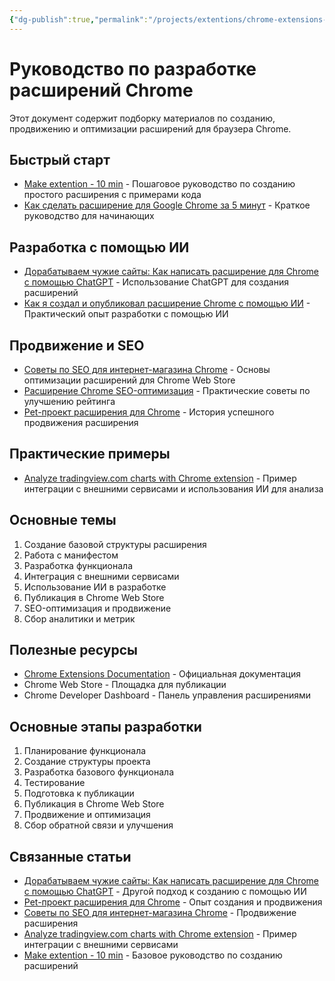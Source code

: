 ```yaml
---
{"dg-publish":true,"permalink":"/projects/extentions/chrome-extensions-development-guide/"}
---
```


# Руководство по разработке расширений Chrome

Этот документ содержит подборку материалов по созданию, продвижению и оптимизации расширений для браузера Chrome.

## Быстрый старт
- [Make extention - 10 min](Make%20extention%20-%2010%20min.md) - Пошаговое руководство по созданию простого расширения с примерами кода
- [Как сделать расширение для Google Chrome за 5 минут](Rasshirenie%20google%20chrome%20za%205%20min.md) - Краткое руководство для начинающих

## Разработка с помощью ИИ
- [Дорабатываем чужие сайты: Как написать расширение для Chrome с помощью ChatGPT](Дорабатываем%20чужие%20сайты%20Как%20написать%20расширение%20для%20Chrome%20с%20помощью%20ChatGPT%20%20Хабр.md) - Использование ChatGPT для создания расширений
- [Как я создал и опубликовал расширение Chrome с помощью ИИ](Как%20я%20создал%20и%20опубликовал%20расширение%20Chrome%20с%20помощью%20ИИ%20-%20Сообщество%20DEV.md) - Практический опыт разработки с помощью ИИ

## Продвижение и SEO
- [Советы по SEO для интернет-магазина Chrome](Советы%20по%20SEO%20для%20интернет-магазина%20Chrome.md) - Основы оптимизации расширений для Chrome Web Store
- [Расширение Chrome SEO-оптимизация](Расширение%20Chrome%20SEO-оптимизация%20(легкие%20рейтинги)%20-%20LeadBlasta.md) - Практические советы по улучшению рейтинга
- [Pet-проект расширения для Chrome](Pet-проект%20расширения%20для%20Chrome%20как%20я%20вырастил%20аудиторию%20на%20100_%20и%20чему%20научился%20%20Хабр.md) - История успешного продвижения расширения

## Практические примеры
- [Analyze tradingview.com charts with Chrome extension](Analyze%20tradingview.com%20charts%20with%20Chrome%20extension,%20N8N%20and%20OpenAI%20%20n8n%20workflow%20template.md) - Пример интеграции с внешними сервисами и использования ИИ для анализа

## Основные темы
1. Создание базовой структуры расширения
2. Работа с манифестом
3. Разработка функционала
4. Интеграция с внешними сервисами
5. Использование ИИ в разработке
6. Публикация в Chrome Web Store
7. SEO-оптимизация и продвижение
8. Сбор аналитики и метрик

## Полезные ресурсы
- [Chrome Extensions Documentation](https://developer.chrome.com/docs/extensions/) - Официальная документация
- Chrome Web Store - Площадка для публикации
- Chrome Developer Dashboard - Панель управления расширениями

## Основные этапы разработки
1. Планирование функционала
2. Создание структуры проекта
3. Разработка базового функционала
4. Тестирование
5. Подготовка к публикации
6. Публикация в Chrome Web Store
7. Продвижение и оптимизация
8. Сбор обратной связи и улучшения

## Связанные статьи
- [Дорабатываем чужие сайты: Как написать расширение для Chrome с помощью ChatGPT](Дорабатываем%20чужие%20сайты%20Как%20написать%20расширение%20для%20Chrome%20с%20помощью%20ChatGPT%20%20Хабр.md) - Другой подход к созданию с помощью ИИ
- [Pet-проект расширения для Chrome](Pet-проект%20расширения%20для%20Chrome%20как%20я%20вырастил%20аудиторию%20на%20100_%20и%20чему%20научился%20%20Хабр.md) - Опыт создания и продвижения
- [Советы по SEO для интернет-магазина Chrome](Советы%20по%20SEO%20для%20интернет-магазина%20Chrome.md) - Продвижение расширения
- [Analyze tradingview.com charts with Chrome extension](Analyze%20tradingview.com%20charts%20with%20Chrome%20extension,%20N8N%20and%20OpenAI%20%20n8n%20workflow%20template.md) - Пример интеграции с внешними сервисами
- [Make extention - 10 min](Make%20extention%20-%2010%20min.md) - Базовое руководство по созданию расширений 